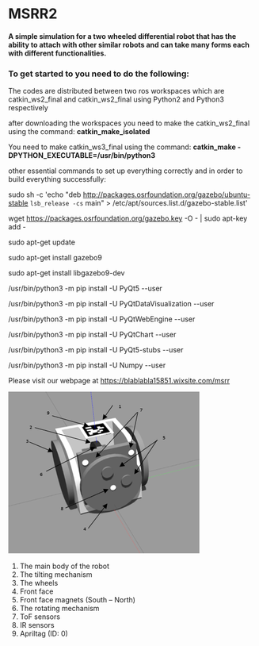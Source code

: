 # MSRR2
#### A simple simulation for a two wheeled differential robot that has the ability to attach with other similar robots and can take many forms each with different functionalities.

### To get started to you need to do the following:
The codes are distributed between two ros workspaces which are catkin_ws2_final and catkin_ws2_final using Python2 and Python3 respectively

after downloading the workspaces you need to make the catkin_ws2_final using the command: **catkin_make_isolated**

You need to make catkin_ws3_final using the command: **catkin_make -DPYTHON_EXECUTABLE=/usr/bin/python3**

other essential commands to set up everything correctly and in order to build everything successfully:

  sudo sh -c 'echo "deb http://packages.osrfoundation.org/gazebo/ubuntu-stable `lsb_release -cs` main" > /etc/apt/sources.list.d/gazebo-stable.list'
  
  wget https://packages.osrfoundation.org/gazebo.key -O - | sudo apt-key add -
  
  sudo apt-get update
  
  sudo apt-get install gazebo9
  
  sudo apt-get install libgazebo9-dev
  
  /usr/bin/python3 -m pip install -U PyQt5 --user
  
  /usr/bin/python3 -m pip install -U PyQtDataVisualization --user
  
  /usr/bin/python3 -m pip install -U PyQtWebEngine --user
  
  /usr/bin/python3 -m pip install -U PyQtChart --user
  
  /usr/bin/python3 -m pip install -U PyQt5-stubs --user
  
  /usr/bin/python3 -m pip install -U Numpy --user
  
Please visit our webpage at https://blablabla15851.wixsite.com/msrr

![](Images/Model.png)

1)	The main body of the robot
2)	The tilting mechanism
3)	The wheels
4)	Front face
5)	Front face magnets (South – North)
6)	The rotating mechanism
7)	ToF sensors
8)	IR sensors
9)	Apriltag (ID: 0)
